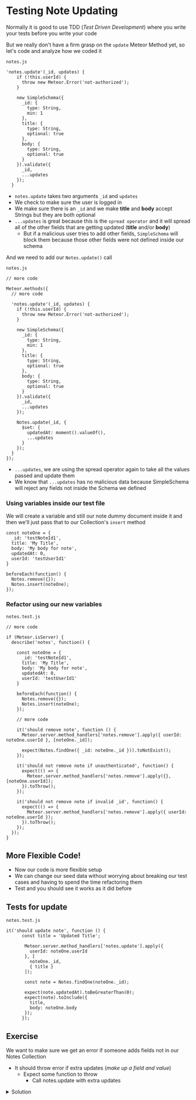 # Testing Note Updating

Normally it is good to use TDD (_Test Driven Development_) where you write your tests before you write your code

But we really don't have a firm grasp on the `update` Meteor Method yet, so let's code and analyze how we coded it

`notes.js`

```
'notes.update'(_id, updates) {
    if (!this.userId) {
      throw new Meteor.Error('not-authorized');
    }

    new SimpleSchema({
      _id: {
        type: String,
        min: 1
      },
      title: {
        type: String,
        optional: true
      },
      body: {
        type: String,
        optional: true
      }
    }).validate({
      _id,
      ...updates
    });
  }
```

* `notes.update` takes two arguments `_id` and `updates`
* We check to make sure the user is logged in
* We make sure there is an `_id` and we make **title** and **body** accept Strings but they are both optional
* `...updates` is great because this is the `spread operator` and it will spread all of the other fields that are getting updated (**title** and/or **body**)
    - But if a malicious user tries to add other fields, `SimpleSchema` will block them because those other fields were not defined inside our schema

And we need to add our `Notes.update()` call

`notes.js`

```
// more code

Meteor.methods({
  // more code

  'notes.update'(_id, updates) {
    if (!this.userId) {
      throw new Meteor.Error('not-authorized');
    }

    new SimpleSchema({
      _id: {
        type: String,
        min: 1
      },
      title: {
        type: String,
        optional: true
      },
      body: {
        type: String,
        optional: true
      }
    }).validate({
      _id,
      ...updates
    });

    Notes.update(_id, {
      $set: {
        updatedAt: moment().valueOf(),
        ...updates
      }
    });
  }
});
```

* `...updates`, we are using the spread operator again to take all the values passed and update them
* We know that `...updates` has no malicious data because SimpleSchema will reject any fields not inside the Schema we defined

### Using variables inside our test file
We will create a variable and still our note dummy document inside it and then we'll just pass that to our Collection's `insert` method

```
const noteOne = {
  _id: 'testNoteId1',
  title: 'My Title',
  body: 'My body for note',
  updatedAt: 0,
  userId: 'testUserId1'
}

beforeEach(function() {
  Notes.remove({});
  Notes.insert(noteOne);
});
```

### Refactor using our new variables

`notes.test.js`

```
// more code

if (Meteor.isServer) {
  describe('notes', function() {

    const noteOne = {
      _id: 'testNoteId1',
      title: 'My Title',
      body: 'My body for note',
      updatedAt: 0,
      userId: 'testUserId1'
    }

    beforeEach(function() {
      Notes.remove({});
      Notes.insert(noteOne);
    });

    // more code

    it('should remove note', function () {
      Meteor.server.method_handlers['notes.remove'].apply({ userId: noteOne.userId }, [noteOne._id]);

      expect(Notes.findOne({ _id: noteOne._id })).toNotExist();
    });

    it('should not remove note if unauthenticated', function() {
      expect(() => {
        Meteor.server.method_handlers['notes.remove'].apply({}, [noteOne.userId]);
      }).toThrow();
    });

    it('should not remove note if invalid _id', function() {
      expect(() => {
        Meteor.server.method_handlers['notes.remove'].apply({ userId: noteOne.userId });
      }).toThrow();
    });
  });
}
```

## More Flexible Code!
* Now our code is more flexible setup
* We can change our seed data without worrying about breaking our test cases and having to spend the time refactoring them
* Test and you should see it works as it did before

## Tests for update
`notes.test.js`

```
it('should update note', function () {
      const title = 'Updated Title';

       Meteor.server.method_handlers['notes.update'].apply({
         userId: noteOne.userId
       }, [
         noteOne._id,
         { title }
       ]);

       const note = Notes.findOne(noteOne._id);

       expect(note.updatedAt).toBeGreaterThan(0);
       expect(note).toInclude({
         title,
         body: noteOne.body
       });
      });
```

## Exercise
We want to make sure we get an error if someone adds fields not in our Notes Collection

* It should throw error if extra updates (_make up a field and value_)
    - Expect some function to throw
        + Call notes.update with extra updates

<details>
  <summary>Solution</summary>
```
it('should throw error if extra updates provided', function () {
      expect(() => {
        Meteor.server.method_handlers['notes.update'].apply({
          userId: noteOne.userId
        }, [
          noteOne._id,
          { title, name: 'Bad Data' }
        ]);
      }).toThrow();
    });

![Server test passes for extra updates](https://i.imgur.com/CswE8Gi.png)
```
</details>

## Final `notes.test.js`

```
import { Meteor } from 'meteor/meteor';
import expect from 'expect';

import { Notes } from './notes';

if (Meteor.isServer) {
  describe('notes', function() {

    const noteOne = {
      _id: 'testNoteId1',
      title: 'My Title',
      body: 'My body for note',
      updatedAt: 0,
      userId: 'testUserId1'
    }

    beforeEach(function() {
      Notes.remove({});
      Notes.insert(noteOne);
    });

    it('should insert new note', function() {
      const userId = 'testId';
      const _id = Meteor.server.method_handlers['notes.insert'].apply({ userId  });

      expect(Notes.findOne({ _id, userId })).toExist();
    });

    it('should not insert note if not authenticated', function() {
      expect(() => {
          Meteor.server.method_handlers['notes.insert']();
      }).toThrow();
    });

    it('should remove note', function () {
      Meteor.server.method_handlers['notes.remove'].apply({ userId: noteOne.userId }, [noteOne._id]);

      expect(Notes.findOne({ _id: noteOne._id })).toNotExist();
    });

    it('should not remove note if unauthenticated', function() {
      expect(() => {
        Meteor.server.method_handlers['notes.remove'].apply({}, [noteOne.userId]);
      }).toThrow();
    });

    it('should not remove note if invalid _id', function() {
      expect(() => {
        Meteor.server.method_handlers['notes.remove'].apply({ userId: noteOne.userId });
      }).toThrow();
    });

    it('should update note', function () {
      const title = 'Updated Title';

       Meteor.server.method_handlers['notes.update'].apply({
         userId: noteOne.userId
       }, [
         noteOne._id,
         { title }
       ]);

       const note = Notes.findOne(noteOne._id);

       expect(note.updatedAt).toBeGreaterThan(0);
       expect(note).toInclude({
         title,
         body: noteOne.body
       });
    });

    it('should throw error if extra updates provided', function () {
      expect(() => {
        Meteor.server.method_handlers['notes.update'].apply({
          userId: noteOne.userId
        }, [
          noteOne._id,
          { title, name: 'Bad Data' }
        ]);
      }).toThrow();
    });
    
  });
}
```
